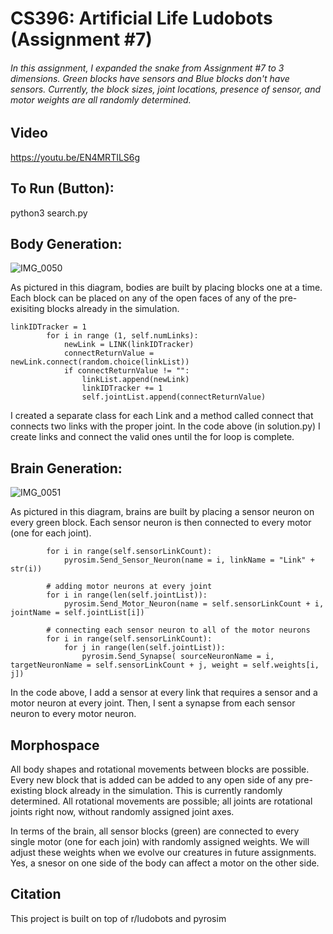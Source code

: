 # CS396: Artificial Life Ludobots (Assignment #7)
###### In this assignment, I expanded the snake from Assignment #7 to 3 dimensions. Green blocks have sensors and Blue blocks don't have sensors. Currently, the block sizes, joint locations, presence of sensor, and motor weights are all randomly determined.

## Video
https://youtu.be/EN4MRTILS6g

## To Run (Button):
python3 search.py

## Body Generation:
![IMG_0050](https://user-images.githubusercontent.com/22042474/220227572-204d466c-ece1-4970-94c2-3ddbe892966b.jpg)

As pictured in this diagram, bodies are built by placing blocks one at a time. Each block can be placed on any of the open faces of any of the pre-exisiting blocks already in the simulation.

```
linkIDTracker = 1
        for i in range (1, self.numLinks):
            newLink = LINK(linkIDTracker)
            connectReturnValue = newLink.connect(random.choice(linkList))
            if connectReturnValue != "":
                linkList.append(newLink)
                linkIDTracker += 1
                self.jointList.append(connectReturnValue)
```

I created a separate class for each Link and a method called connect that connects two links with the proper joint. In the code above (in solution.py) I create links and connect the valid ones until the for loop is complete.

## Brain Generation:
![IMG_0051](https://user-images.githubusercontent.com/22042474/220227592-4287f03a-50d4-4369-ad41-a70162fad6f4.jpg)

As pictured in this diagram, brains are built by placing a sensor neuron on every green block. Each sensor neuron is then connected to every motor (one for each joint).

```
        for i in range(self.sensorLinkCount):
            pyrosim.Send_Sensor_Neuron(name = i, linkName = "Link" + str(i))

        # adding motor neurons at every joint
        for i in range(len(self.jointList)):
            pyrosim.Send_Motor_Neuron(name = self.sensorLinkCount + i, jointName = self.jointList[i])

        # connecting each sensor neuron to all of the motor neurons
        for i in range(self.sensorLinkCount):
            for j in range(len(self.jointList)):
                pyrosim.Send_Synapse( sourceNeuronName = i, targetNeuronName = self.sensorLinkCount + j, weight = self.weights[i, j])
```

In the code above, I add a sensor at every link that requires a sensor and a motor neuron at every joint. Then, I sent a synapse from each sensor neuron to every motor neuron.

## Morphospace
All body shapes and rotational movements between blocks are possible. Every new block that is added can be added to any open side of any pre-existing block already in the simulation. This is currently randomly determined. All rotational movements are possible; all joints are rotational joints right now, without randomly assigned joint axes.

In terms of the brain, all sensor blocks (green) are connected to every single motor (one for each join) with randomly assigned weights. We will adjust these weights when we evolve our creatures in future assignments. Yes, a snesor on one side of the body can affect a motor on the other side.

## Citation
This project is built on top of r/ludobots and pyrosim
